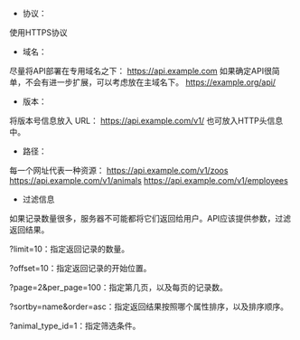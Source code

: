 - 协议：

使用HTTPS协议

- 域名：

尽量将API部署在专用域名之下：
https://api.example.com
如果确定API很简单，不会有进一步扩展，可以考虑放在主域名下。
https://example.org/api/

- 版本：

将版本号信息放入 URL：
https://api.example.com/v1/
也可放入HTTP头信息中。

- 路径：

每一个网址代表一种资源：
https://api.example.com/v1/zoos
https://api.example.com/v1/animals
https://api.example.com/v1/employees

- 过滤信息

如果记录数量很多，服务器不可能都将它们返回给用户。API应该提供参数，过滤返回结果。

?limit=10：指定返回记录的数量。

?offset=10：指定返回记录的开始位置。

?page=2&per_page=100：指定第几页，以及每页的记录数。

?sortby=name&order=asc：指定返回结果按照哪个属性排序，以及排序顺序。

?animal_type_id=1：指定筛选条件。


